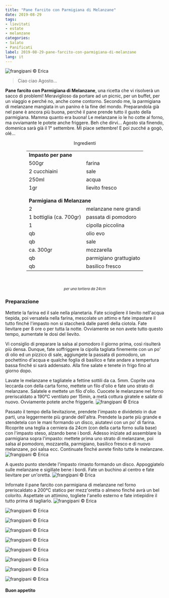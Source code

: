 ```yaml
---
title: "Pane farcito con Parmigiana di Melanzane"
date: 2019-08-29
tags:
- lievitati
- estate
- melanzane
categories:
- Salato
- Panificati
label: 2019-08-29-pane-farcito-con-parmigiana-di-melanzane
lang: it
---
```

![](../2019-08-29-pane-farcito-con-parmigiana-di-melanzane/header.jpeg "frangipani © Erica")

> Ciao ciao Agosto...

**Pane farcito con Parmigiana di Melanzane**, una ricetta che vi risolverà un sacco di problemi! Meraviglioso da portare ad un picnic, per un buffet, per un viaggio e perché no, anche come contorno. Secondo me, la parmigiana di melanzane mangiata in un panino è la fine del mondo. Preparandola già nel pane è ancora più buona, perché il pane prende tutto il gusto della parmigiana. Mamma quanto era buona! Le melanzane io le ho cotte al forno, ma ovviamante le potete anche friggere. Beh che dirvi... Agosto sta finendo, domenica sarà già il 1° settembre. Mi piace settembre! E poi zucché a gogò, olé...

<div id="wrapper" style="text-align: center">
  <div id="yourdiv" style="display: inline-block;">
    <div class="ingredients" itemscope itemtype="http://schema.org/Recipe">
      <span itemprop="name" style="display:none;">Pane farcito con Parmigiana di Melanzane</span>
      <span itemprop="recipeCategory" style="display:none;">Salato</span>
      <img itemprop="image" style="display:none;" class="ignore-gallery-item" src="../2019-08-29-pane-farcito-con-parmigiana-di-melanzane/header.jpeg"/>
      <span itemprop="author" style="display:none;">Erica Raiano</span>
      <span itemprop="description" style="display:none;">Pane farcito con Parmigiana di Melanzane. Una ricetta che vi risolverà un sacco di problemi! Meraviglioso da portare ad un picnic, per un buffet, per un viaggio e perché no, anche come contorno.</span>
      <div class="ingredients-title">Ingredienti</div>
      <table>
        <tbody>
          <tr>          
            <td colspan="2"><b>Impasto per pane</b></td>
          </tr>      
          <tr itemprop="recipeIngredient">
            <td>500gr</td>
            <td>farina</td>
          </tr>
          <tr itemprop="recipeIngredient">
            <td>2 cucchiaini</td>
            <td>sale</td>
          </tr>
          <tr itemprop="recipeIngredient">
            <td>250ml</td>
            <td>acqua</td>
          </tr>
          <tr itemprop="recipeIngredient">
            <td>1gr</td>
            <td>lievito fresco</td>
          </tr>
          <tr style="height: 15px;"></tr>
          <tr>          
            <td colspan="2"><b>Parmigiana di Melanzane</b></td>
          </tr>
          <tr itemprop="recipeIngredient">
            <td>2</td>
            <td>melanzane nere grandi</td>
          </tr>
          <tr itemprop="recipeIngredient">
            <td>1 bottiglia (ca. 700gr)</td>
            <td>passata di pomodoro</td>
          </tr>
          <tr itemprop="recipeIngredient">
            <td>1</td>
            <td>cipolla piccolina</td>
          </tr>
          <tr itemprop="recipeIngredient">
            <td>qb</td>
            <td>olio evo</td>
          </tr>
          <tr itemprop="recipeIngredient">
            <td>qb</td>
            <td>sale</td>
          </tr>
          <tr itemprop="recipeIngredient">
            <td>ca. 300gr</td>
            <td>mozzarella</td>
          </tr>
          <tr itemprop="recipeIngredient">
            <td>qb</td>
            <td>parmigiano grattugiato</td>
          </tr>
          <tr itemprop="recipeIngredient">
            <td>qb</td>
            <td>basilico fresco</td>
          </tr>
        </tbody>
      </table>
      <br></br>
      <i class="pull-right" style="font-size: 80%;">per una tortiera da 24cm</i>
    </div>
  </div>
</div>


<h3>
  <font color="grey">
    <i class="fa-solid fa-gears"></i>
  </font> Preparazione
</h3>

Mettete la farina ed il sale nella planetaria. Fate sciogliere il lievito nell'acqua tiepida, poi versatela nella farina, mescolate un attimo e fate impastare il tutto finché l'impasto non si staccherà dalle pareti della ciotola. Fate lievitare per 8 ore o per tutta la notte. Ovviamente se non avete tutto questo tempo, aumentate le dosi del lievito. 

Vi consiglio di preparare la salsa al pomodoro il giorno prima, così risulterà più densa. Dunque, fate soffriggere la cipolla tagliata finemente con un po' di olio ed un pizzico di sale, aggiungete la passata di pomodoro, un pochettino d'acqua e qualche foglia di basilico e fate andare a tempertura bassa finché si sarà addensato. Alla fine salate e tenete in frigo fino al giorno dopo.

Lavate le melanzane e tagliatele a fettine sottili da ca. 5mm. Coprite una leccarda con della carta forno, mettete un filo d'olio e fate uno strato di melanzane. Salatele e mettete un filo d'olio. Cuocete le melanzane nel forno preriscaldato a 190°C ventilato per 15min, a metà cottura giratele e salate di nuovo. Ovviamente potete anche friggerle.
![](../2019-08-29-pane-farcito-con-parmigiana-di-melanzane/farcia.jpeg "frangipani © Erica")

Passato il tempo della lievitazione, prendete l'impasto e dividetelo in due parti, una leggermente più grande dell'altra. Prendete la parte più grande e stendetela con le mani formando un disco, aiutatevi con un po' di farina. Ricoprite una teglia a cerniera da 24cm (con della carta forno sulla base) con l'impasto steso, alzando bene i bordi. Adesso iniziate ad assemblare la parmigiana sopra l'impasto: mettete prima uno strato di melanzane, poi salsa al pomodoro, mozzarella, parmigiano, basilico fresco e di nuovo melanzane, poi salsa ecc. Continuate finché avrete finito tutte le melanzane.
![](../2019-08-29-pane-farcito-con-parmigiana-di-melanzane/farcire.jpeg "frangipani © Erica")

A questo punto stendete l'impasto rimasto formando un disco. Appoggiatelo sulle melanzane e sigillate bene i bordi. Fate un buchino al centro e fate lievitare per un'oretta.
![](../2019-08-29-pane-farcito-con-parmigiana-di-melanzane/teglia.jpeg "frangipani © Erica")

Infornate il pane farcito con parmigiana di melanzane nel forno preriscaldato a 200°C statico per mezz'oretta o almeno finché avrà un bel colorito. Aspettate un attimino, togliete l'anello esterno e fate intiepidire il tutto prima di tagliarlo.
![](../2019-08-29-pane-farcito-con-parmigiana-di-melanzane/risultato1.jpeg "frangipani © Erica")

![](../2019-08-29-pane-farcito-con-parmigiana-di-melanzane/risultato2.jpeg "frangipani © Erica")

![](../2019-08-29-pane-farcito-con-parmigiana-di-melanzane/risultato3.jpeg "frangipani © Erica")

![](../2019-08-29-pane-farcito-con-parmigiana-di-melanzane/risultato4.jpeg "frangipani © Erica")

![](../2019-08-29-pane-farcito-con-parmigiana-di-melanzane/risultato5.jpeg "frangipani © Erica")

![](../2019-08-29-pane-farcito-con-parmigiana-di-melanzane/risultato6.jpeg "frangipani © Erica")

![](../2019-08-29-pane-farcito-con-parmigiana-di-melanzane/risultato7.jpeg "frangipani © Erica")

![](../2019-08-29-pane-farcito-con-parmigiana-di-melanzane/risultato8.jpeg "frangipani © Erica")

![](../2019-08-29-pane-farcito-con-parmigiana-di-melanzane/risultato9.jpeg "frangipani © Erica")

<h4>Buon appetito
  <font color="red">
    <i class="fa-regular fa-face-smile"></i>
  </font>
</h4>